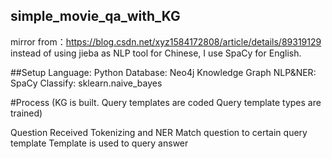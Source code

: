 ## simple_movie_qa_with_KG

mirror from：https://blog.csdn.net/xyz1584172808/article/details/89319129
instead of using jieba as NLP tool for Chinese, I use SpaCy for English.


##Setup
Language: Python
Database:  Neo4j Knowledge Graph
NLP&NER: SpaCy
Classify:     sklearn.naive_bayes


#Process
(KG is built. 
Query templates are coded
Query template types are trained)

Question Received
Tokenizing and NER
Match question to certain query template
Template is used to query answer







